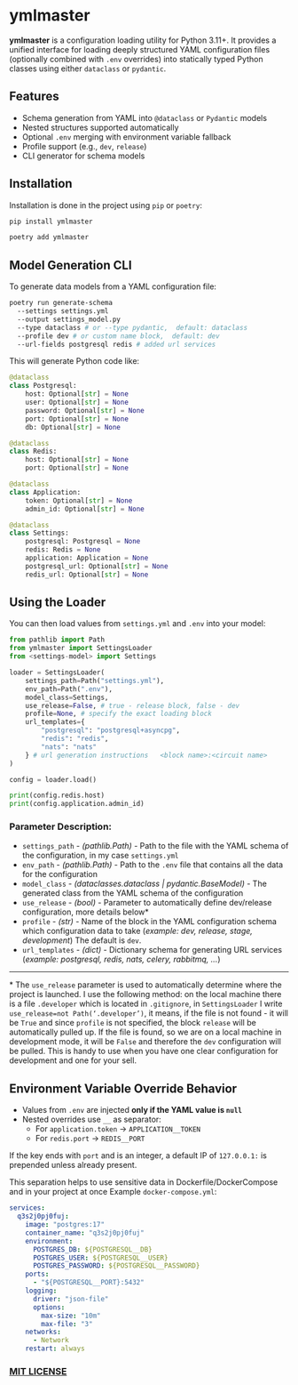 # ymlmaster

**ymlmaster** is a configuration loading utility for Python 3.11+. It provides a unified interface for loading deeply structured YAML configuration files (optionally combined with `.env` overrides) into statically typed Python classes using either `dataclass` or `pydantic`.

## Features

- Schema generation from YAML into `@dataclass` or `Pydantic` models
- Nested structures supported automatically
- Optional `.env` merging with environment variable fallback
- Profile support (e.g., `dev`, `release`)
- CLI generator for schema models

## Installation

Installation is done in the project using `pip` or `poetry`:

```bash
pip install ymlmaster
```

```bash
poetry add ymlmaster
```

## Model Generation CLI

To generate data models from a YAML configuration file:

```bash
poetry run generate-schema
  --settings settings.yml
  --output settings_model.py
  --type dataclass # or --type pydantic,  default: dataclass
  --profile dev # or custom name block,  default: dev
  --url-fields postgresql redis # added url services
```

This will generate Python code like:

```python
@dataclass
class Postgresql:
    host: Optional[str] = None
    user: Optional[str] = None
    password: Optional[str] = None
    port: Optional[str] = None
    db: Optional[str] = None

@dataclass
class Redis:
    host: Optional[str] = None
    port: Optional[str] = None

@dataclass
class Application:
    token: Optional[str] = None
    admin_id: Optional[str] = None

@dataclass
class Settings:
    postgresql: Postgresql = None
    redis: Redis = None
    application: Application = None
    postgresql_url: Optional[str] = None
    redis_url: Optional[str] = None
```

## Using the Loader

You can then load values from `settings.yml` and `.env` into your model:

```python
from pathlib import Path
from ymlmaster import SettingsLoader
from <settings-model> import Settings

loader = SettingsLoader(
    settings_path=Path("settings.yml"),
    env_path=Path(".env"),
    model_class=Settings,
    use_release=False, # true - release block, false - dev
    profile=None, # specify the exact loading block
    url_templates={
        "postgresql": "postgresql+asyncpg",
        "redis": "redis",
        "nats": "nats"
    } # url generation instructions   <block name>:<circuit name>
)

config = loader.load()

print(config.redis.host)
print(config.application.admin_id)
```

### Parameter Description:
- `settings_path` - _(pathlib.Path)_ - Path to the file with the YAML schema of the configuration, in my case `settings.yml`
- `env_path` - _(pathlib.Path)_ - Path to the `.env` file that contains all the data for the configuration
- `model_class` - _(dataclasses.dataclass | pydantic.BaseModel)_ - The generated class from the YAML schema of the configuration
- `use_release` - _(bool)_ - Parameter to automatically define dev/release configuration, more details below*
- `profile` - _(str)_ - Name of the block in the YAML configuration schema which configuration data to take (_example: dev, release, stage, development_) The default is `dev`.
- `url_templates` - _(dict)_ - Dictionary schema for generating URL services (_example: postgresql, redis, nats, celery, rabbitmq, ..._)
---
\* The `use_release` parameter is used to automatically determine where the project is launched.
I use the following method: on the local machine there is a file `.developer` which is located in `.gitignore`, in `SettingsLoader` I write `use_release=not Path(‘.developer’)`, it means, if the file is not found - it will be `True` and since `profile` is not specified, the block `release` will be automatically pulled up. If the file is found, so we are on a local machine in development mode, it will be `False` and therefore the `dev` configuration will be pulled.
This is handy to use when you have one clear configuration for development and one for your sell.

## Environment Variable Override Behavior

- Values from `.env` are injected **only if the YAML value is `null`**
- Nested overrides use `__` as separator:
  - For `application.token` → `APPLICATION__TOKEN`
  - For `redis.port` → `REDIS__PORT`

If the key ends with `port` and is an integer, a default IP of `127.0.0.1:` is prepended unless already present.

This separation helps to use sensitive data in Dockerfile/DockerCompose and in your project at once
Example `docker-compose.yml`:

```yml
services:
  q3s2j0pj0fuj:
    image: "postgres:17"
    container_name: "q3s2j0pj0fuj"
    environment:
      POSTGRES_DB: ${POSTGRESQL__DB}
      POSTGRES_USER: ${POSTGRESQL__USER}
      POSTGRES_PASSWORD: ${POSTGRESQL__PASSWORD}
    ports:
      - "${POSTGRESQL__PORT}:5432"
    logging:
      driver: "json-file"
      options:
        max-size: "10m"
        max-file: "3"
    networks:
      - Network
    restart: always
```

### [MIT LICENSE](LICENSE)
